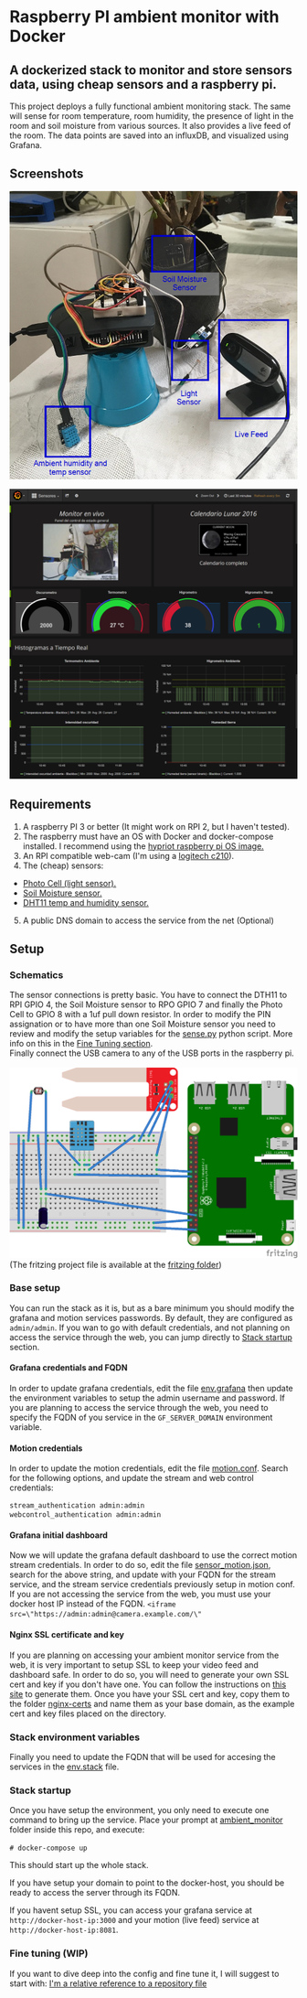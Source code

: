 # Raspberry PI ambient monitor with Docker
## A dockerized stack to monitor and store sensors data, using cheap sensors and a raspberry pi.

This project deploys a fully functional ambient monitoring stack. The same will sense for room temperature, room humidity, the presence of light in the room and soil moisture from various sources. It also provides a live feed of the room.
The data points are saved into an influxDB, and visualized using Grafana.

## Screenshots
![Hardware Screenshot placeholder](/images/rpi_wiring.png?raw=true "RPI wiring")

![Dashboard Screenshot placeholder](/images/dashboard.png?raw=true "Grafana Dashboard")

## Requirements
1. A raspberry PI 3 or better (It might work on RPI 2, but I haven't tested).
2. The raspberry must have an OS with Docker and docker-compose installed. I recommend using the [hypriot raspberry pi OS image.](https://blog.hypriot.com/downloads/)
3. An RPI compatible web-cam (I'm using a [logitech c210](http://support.logitech.com/product/webcam-c210)).
4. The (cheap) sensors:
  * [Photo Cell (light sensor).](https://www.sparkfun.com/products/9088)
  * [Soil Moisture sensor.](https://www.sparkfun.com/products/13322)
  * [DHT11 temp and humidity sensor.](https://www.adafruit.com/product/386)
5. A public DNS domain to access the service from the net (Optional)

## Setup
### Schematics
The sensor connections is pretty basic. You have to connect the DTH11 to RPI GPIO 4, the Soil Moisture sensor to RPO GPIO 7 and finally the Photo Cell to GPIO 8 with a 1uf pull down resistor. In order to modify the PIN assignation or to have more than one Soil Moisture sensor you need to review and modify the setup variables for the [sense.py](ambient_monitor/dockerfiles/rpi-sensing/sense.py) python script. More info on this in the [Fine Tuning section](#fine_tuning).
<br>
Finally connect the USB camera to any of the USB ports in the raspberry pi.
<br><br>
![Hardware Schematics placeholder](/images/schematics.png?raw=true "RPI schematics")
(The fritzing project file is available at the [fritzing folder](fritzing/))

### Base setup
You can run the stack as it is, but as a bare minimum you should modify the grafana and motion services passwords. By default, they are configured as `admin/admin`. If you wan to go with default credentials, and not planning on access the service through the web, you can jump directly to [Stack startup](#stack_startup) section.

#### Grafana credentials and FQDN
In order to update grafana credentials, edit the file [env.grafana](ambient_monitor/env.grafana) then update the environment variables to setup the admin username and password.
If you are planning to access the service through the web, you need to specify the FQDN of you service in the `GF_SERVER_DOMAIN` environment variable.

#### Motion credentials
In order to update the motion credentials, edit the file [motion.conf](ambient_monitor/motion-conf/motion.conf). Search for the following options, and update the stream and web control credentials:
```
stream_authentication admin:admin
webcontrol_authentication admin:admin
```

#### Grafana initial dashboard
Now we will update the grafana default dashboard to use the correct motion stream credentials.
In order to do so, edit the file [sensor_motion.json](ambient_monitor/grafana-dashboards/sensor_monitor.json), search for the above string, and update with your FQDN for the stream service, and the stream service credentials previously setup in motion conf. If you are not accessing the service from the web, you must use your docker host IP instead of the FQDN.
`<iframe src=\"https://admin:admin@camera.example.com/\"`

#### Nginx SSL certificate and key
If you are planning on accessing your ambient monitor service from the web, it is very important to setup SSL to keep your video feed and dashboard safe. In order to do so, you will need to generate your own SSL cert and key if you don't have one. You can follow the instructions on [this site](https://www.digitalocean.com/community/tutorials/openssl-essentials-working-with-ssl-certificates-private-keys-and-csrs) to generate them.
Once you have your SSL cert and key, copy them to the folder [nginx-certs](ambient_monitor/nginx-certs) and name them as your base domain, as the example cert and key files placed on the directory.

### Stack environment variables 
Finally you need to update the FQDN that will be used for accesing the services in the [env.stack](ambient_monitor/env.stack) file.

### <a name="stack_startup"></a>Stack startup
Once you have setup the environment, you only need to execute one command to bring up the service.
Place your prompt at [ambient_monitor](ambient_monitor/) folder inside this repo, and execute:

`# docker-compose up`

This should start up the whole stack.


If you have setup your domain to point to the docker-host, you should be ready to access the server through its FQDN.

If you havent setup SSL, you can access your grafana service at `http://docker-host-ip:3000` and your motion (live feed) service at `http://docker-host-ip:8081`.


### <a name="fine_tuning"></a>Fine tuning (WIP)
If you want to dive deep into the config and fine tune it, I will suggest to start with:
[I'm a relative reference to a repository file](../blob/master/LICENSE)

